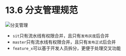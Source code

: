# 13.6 分支管理规范
![分支管理](/分支管理.png)
<!-- https://www.processon.com/diagraming/64e46d7a49804d28e9cd30ae -->

* `sit`只有流水线有权限合并，且只有`发布灰度`后合并
* `master`只有流水线有权限合并，且只有`发布正式`后合并
* `feature_x`可以基于开发人员拆分，更便于处理交叉功能